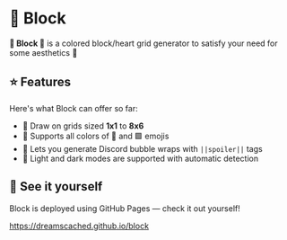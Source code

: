 # 💚 Block

**💚 Block 💚** is a colored block/heart grid generator to satisfy your
need for some aesthetics 🥰

## ⭐ Features

Here's what Block can offer so far:

  * 🎨 Draw on grids sized **1x1** to **8x6**
  * 🎊 Supports all colors of 💚 and 🟩 emojis
  * 🙈 Lets you generate Discord bubble wraps with `||spoiler||` tags
  * 🌙 Light and dark modes are supported with automatic detection


## 🚀 See it yourself

Block is deployed using GitHub Pages &mdash; check it out yourself!

https://dreamscached.github.io/block